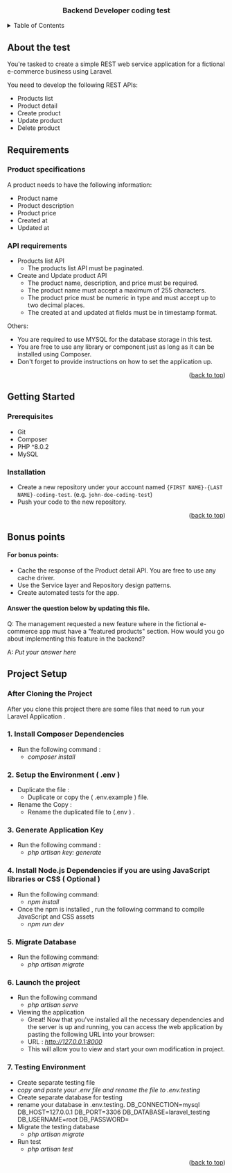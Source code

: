 <a name="readme-top"></a>

<div align="center">
    <h3 align="center">Backend Developer coding test</h3>
</div>

<!-- TABLE OF CONTENTS -->
<details>
  <summary>Table of Contents</summary>
  <ol>
    <li>
      <a href="#about-the-test">About the test</a>
    </li>
    <li>
      <a href="#requirements">Requirements</a>
      <ul>
        <li><a href="#product-specifications">Product specifications</a></li>
        <li><a href="#api-requirements">API Requirements</a></li>
      </ul>
    </li>
    <li>
      <a href="#getting-started">Getting started</a>
      <ul>
        <li><a href="#prerequisites">Prerequisites</a></li>
        <li><a href="#installation">Installation</a></li>
      </ul>
    </li>
    <li>
      <a href="#bonus-points">Bonus points</a>
    </li>
    <li>
      <a href="#project-setup">Project Setup</a>
    </li>
  </ol>
</details>

<!-- ABOUT THE TEST -->
## About the test

You're tasked to create a simple REST web service application for a fictional e-commerce business using Laravel.

You need to develop the following REST APIs:

* Products list
* Product detail
* Create product
* Update product
* Delete product

<!-- REQUIREMENTS -->
## Requirements

### Product specifications

A product needs to have the following information:

* Product name
* Product description
* Product price
* Created at
* Updated at

### API requirements

* Products list API
    * The products list API must be paginated.
* Create and Update product API
    * The product name, description, and price must be required.
    * The product name must accept a maximum of 255 characters.
    * The product price must be numeric in type and must accept up to two decimal places.
    * The created at and updated at fields must be in timestamp format.

Others:
* You are required to use MYSQL for the database storage in this test.
* You are free to use any library or component just as long as it can be installed using Composer.
* Don't forget to provide instructions on how to set the application up.

<p align="right">(<a href="#readme-top">back to top</a>)</p>

<!-- GETTING STARTED -->
## Getting Started

### Prerequisites

* Git
* Composer
* PHP ^8.0.2
* MySQL

### Installation

* Create a new repository under your account named `{FIRST NAME}-{LAST NAME}-coding-test`. (e.g. `john-doe-coding-test`)
* Push your code to the new repository.

<p align="right">(<a href="#readme-top">back to top</a>)</p>

<!-- BONUS POINTS -->
## Bonus points

#### For bonus points:

* Cache the response of the Product detail API. You are free to use any cache driver.
* Use the Service layer and Repository design patterns.
* Create automated tests for the app.

#### Answer the question below by updating this file.

Q: The management requested a new feature where in the fictional e-commerce app must have a "featured products" section.
How would you go about implementing this feature in the backend?

A: _Put your answer here_

<!-- PROJECT SETUP AND INSTRUCTION   --> 
## Project Setup

### After Cloning the Project 

After you clone this project there are some files that need to run your Laravel Application . 

### 1. Install Composer Dependencies

* Run the following command : 
    * *composer install* 

### 2. Setup the Environment ( .env )

* Duplicate the file :
    * Duplicate or copy the ( .env.example ) file.
* Rename the Copy : 
    * Rename the duplicated file to (.env ) . 

### 3. Generate Application Key 

* Run the following command : 
  *  *php artisan key: generate*

### 4. Install Node.js Dependencies if you are using JavaScript libraries or CSS ( Optional )

* Run the following command:
  * *npm install*
* Once the npm is installed , run the following command to compile JavaScript and CSS assets
  * *npm run dev*

### 5. Migrate Database
* Run the following command:
  * *php artisan migrate*

### 6. Launch the project

* Run the following command
  * *php artisan serve*
* Viewing the application 
   * Great! Now that you've installed all the necessary dependencies and the server is up and running, 
     you can access the web application by pasting the following URL into your browser: 
   * URL : *http://127.0.0.1:8000*
   * This will allow you to view and start your own modification in project.

### 7. Testing Environment 

*  Create separate testing file 
  * *copy and paste your .env file and rename the file to .env.testing*
*  Create separate database for testing 
  * rename your database in .env.testing.
    DB_CONNECTION=mysql
    DB_HOST=127.0.0.1
    DB_PORT=3306
    DB_DATABASE=laravel_testing
    DB_USERNAME=root
    DB_PASSWORD=
* Migrate the testing database 
  * *php artisan migrate*
* Run test
  * *php artisan test*

<p align="right">(<a href="#readme-top">back to top</a>)</p>

